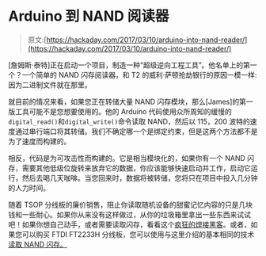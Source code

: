 # Arduino 到 NAND 阅读器

> 原文:[https://hackaday.com/2017/03/10/arduino-into-nand-reader/](https://hackaday.com/2017/03/10/arduino-into-nand-reader/)

[詹姆斯·泰特]正在启动一个项目，制造一种“超级逆向工程工具”。他名单上的第一个？一个简单的 NAND 闪存阅读器，和 T2 的威利·萨顿抢劫银行的原因一模一样:因为二进制文件就在那里。

就目前的情况来看，如果您正在转储大量 NAND 闪存模块，那么[James]的第一版工具可能不是您想要使用的。他的 Arduino 代码使用众所周知的缓慢的`digital_read()`和`digital_write()`命令读取 NAND，然后以 115，200 波特的速度通过串行端口将其转储。我们不确定哪一个是绑定约束，但是这两个方法都不是为了速度而构建的。

相反，代码是为可攻击性而构建的。它是相当模块化的，如果你有一个 NAND 闪存，需要其他低级位旋转来放弃它的数据，你应该能够快速启动并工作，启动它运行，然后去喝几天咖啡。当您回来时，数据将被转储，您将只在项目中投入几分钟的人力时间。

随着 TSOP 分线板的廉价销售，阻止你读取随机设备的甜蜜记忆内容的只是几块钱和一些耐心。如果你从来没有这样做过，从你的垃圾箱里拿出一些东西来试试吧！如果你想自己动手，或者需要读取闪存，看看这个[疯狂的焊接黑客](http://hackaday.com/2010/12/24/reading-nand-flash-chips-without-removing-them/)。或者，如果您可以购买 FTDI FT2233H 分线板，您可以使用与这里介绍的基本相同的技术[读取 NAND 闪存。](http://hackaday.com/2012/09/20/reading-bare-nand-flash-chips-with-a-microcontroller/)
